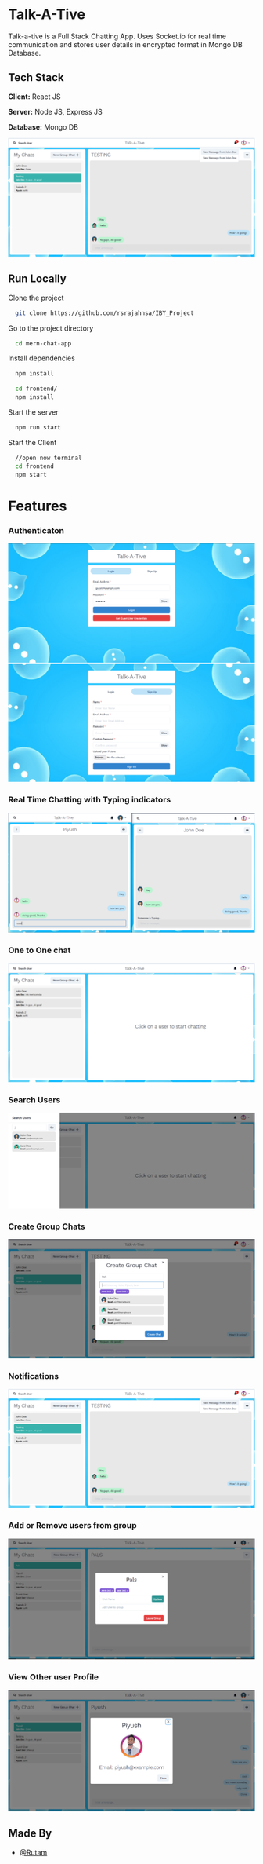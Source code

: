 
# Talk-A-Tive

Talk-a-tive is a Full Stack Chatting App.
Uses Socket.io for real time communication and stores user details in encrypted format in Mongo DB Database.
## Tech Stack

**Client:** React JS

**Server:** Node JS, Express JS

**Database:** Mongo DB
  


![](https://github.com/rsrajahnsa/IBY_Project/blob/master/screenshots/group%20%2B%20notif.PNG)
## Run Locally

Clone the project

```bash
  git clone https://github.com/rsrajahnsa/IBY_Project
```

Go to the project directory

```bash
  cd mern-chat-app
```

Install dependencies

```bash
  npm install
```

```bash
  cd frontend/
  npm install
```

Start the server

```bash
  npm run start
```
Start the Client

```bash
  //open now terminal
  cd frontend
  npm start
```

  
# Features

### Authenticaton
![](https://github.com/rsrajahnsa/IBY_Project/blob/master/screenshots/login.PNG)
![](https://github.com/rsrajahnsa/IBY_Project/blob/master/screenshots/signup.PNG)
### Real Time Chatting with Typing indicators
![](https://github.com/rsrajahnsa/IBY_Project/blob/master/screenshots/real-time.PNG)
### One to One chat
![](https://github.com/rsrajahnsa/IBY_Project/blob/master/screenshots/mainscreen.PNG)
### Search Users
![](https://github.com/rsrajahnsa/IBY_Project/blob/master/screenshots/search.PNG)
### Create Group Chats
![](https://github.com/rsrajahnsa/IBY_Project/blob/master/screenshots/new%20grp.PNG)
### Notifications 
![](https://github.com/rsrajahnsa/IBY_Project/blob/master/screenshots/group%20%2B%20notif.PNG)
### Add or Remove users from group
![](https://github.com/rsrajahnsa/IBY_Project/blob/master/screenshots/add%20rem.PNG)
### View Other user Profile
![](https://github.com/rsrajahnsa/IBY_Project/blob/master/screenshots/profile.PNG)
## Made By

- [@Rutam](https://github.com/rsrajahnsa)

  
